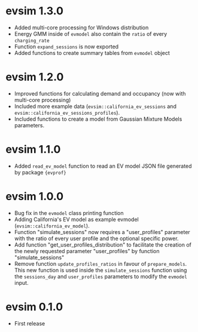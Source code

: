 # evsim 1.3.0

* Added multi-core processing for Windows distribution
* Energy GMM inside of `evmodel` also contain the `ratio` of every `charging_rate`
* Function `expand_sessions` is now exported
* Added functions to create summary tables from `evmodel` object


# evsim 1.2.0

* Improved functions for calculating demand and occupancy (now with multi-core processing)
* Included more example data (`evsim::california_ev_sessions` and `evsim::california_ev_sessions_profiles`).
* Included functions to create a model from Gaussian Mixture Models parameters.


# evsim 1.1.0

* Added `read_ev_model` function to read an EV model JSON file generated by package `{evprof}`


# evsim 1.0.0

* Bug fix in the `evmodel` class printing function
* Adding California's EV model as example evmodel (`evsim::california_ev_model`).
* Function "simulate_sessions" now requires a "user_profiles" parameter with the ratio of every user profile and the optional specific power.
* Add function "get_user_profiles_distribution" to facilitate the creation of the newly requested parameter "user_profiles" by function "simulate_sessions"
* Remove function `update_profiles_ratios` in favour of `prepare_models`. This new function is used inside the `simulate_sessions` function using the `sessions_day` and `user_profiles` parameters to modify the `evmodel` input.


# evsim 0.1.0

* First release
